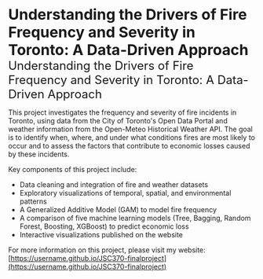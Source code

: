 <span style="font-size:30px">**Understanding the Drivers of Fire Frequency and Severity in Toronto: A Data-Driven Approach**</span>
<span style="font-size:24px;">Understanding the Drivers of Fire Frequency and Severity in Toronto: A Data-Driven Approach</span>

This project investigates the frequency and severity of fire incidents in Toronto, using data from the City of Toronto's Open Data Portal and weather information from the Open-Meteo Historical Weather API. The goal is to identify when, where, and under what conditions fires are most likely to occur and to assess the factors that contribute to economic losses caused by these incidents.

Key components of this project include:
- Data cleaning and integration of fire and weather datasets
- Exploratory visualizations of temporal, spatial, and environmental patterns
- A Generalized Additive Model (GAM) to model fire frequency
- A comparison of five machine learning models (Tree, Bagging, Random Forest, Boosting, XGBoost) to predict economic loss
- Interactive visualizations published on the website

For more information on this project, please visit my website: [https://username.github.io/JSC370-finalproject](https://username.github.io/JSC370-finalproject)

